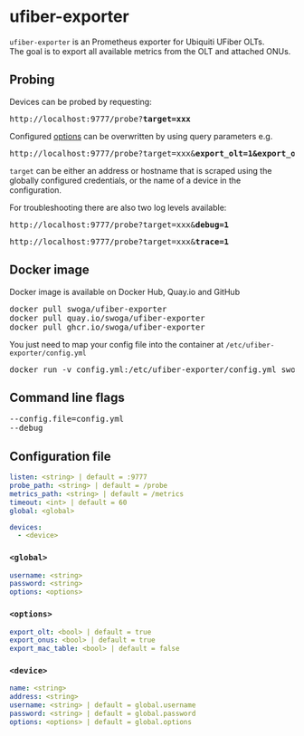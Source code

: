 # ufiber-exporter
`ufiber-exporter` is an Prometheus exporter for Ubiquiti UFiber OLTs.  
The goal is to export all available metrics from the OLT and attached ONUs.

## Probing
Devices can be probed by requesting:  
<pre>http://localhost:9777/probe?<b>target=xxx</b></pre>
Configured [options](#options) can be overwritten by using query parameters e.g.  
<pre>http://localhost:9777/probe?target=xxx&<b>export_olt=1&export_onus=0</b></pre>

`target` can be either an address or hostname that is scraped using the globally configured credentials, or the name of a device in the configuration.

For troubleshooting there are also two log levels available:
<pre>http://localhost:9777/probe?target=xxx&<b>debug=1</b></pre>
<pre>http://localhost:9777/probe?target=xxx&<b>trace=1</b></pre>

## Docker image

Docker image is available on Docker Hub, Quay.io and GitHub

<pre>
docker pull swoga/ufiber-exporter
docker pull quay.io/swoga/ufiber-exporter
docker pull ghcr.io/swoga/ufiber-exporter
</pre>

You just need to map your config file into the container at `/etc/ufiber-exporter/config.yml`  
<pre>
docker run -v config.yml:/etc/ufiber-exporter/config.yml swoga/ufiber-exporter
</pre>

## Command line flags
<pre>
--config.file=config.yml
--debug
</pre>

## Configuration file
```yaml
listen: <string> | default = :9777
probe_path: <string> | default = /probe
metrics_path: <string> | default = /metrics
timeout: <int> | default = 60
global: <global>

devices:
  - <device>
```

### `<global>`
```yaml
username: <string>
password: <string>
options: <options>
```

### `<options>`
```yaml
export_olt: <bool> | default = true
export_onus: <bool> | default = true
export_mac_table: <bool> | default = false
```

### `<device>`
```yaml
name: <string>
address: <string>
username: <string> | default = global.username
password: <string> | default = global.password
options: <options> | default = global.options
```
